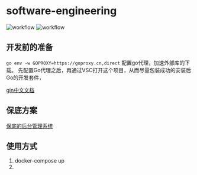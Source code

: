 # software-engineering

![workflow](https://github.com/evpeople/software-engineering/actions/workflows/go.yml/badge.svg)
![workflow](https://github.com/evpeople/software-engineering/actions/workflows/golangci-lint.yml/badge.svg)
## 开发前的准备

`go env -w GOPROXY=https://goproxy.cn,direct`
配置go代理，加速外部库的下载。
先配置Go代理之后，再通过VSC打开这个项目，从而尽量包装成功的安装后Go的开发套件，

[gin中文文档](https://gin-gonic.com/zh-cn/docs/examples/)

## 保底方案
[保底的后台管理系统](https://learnku.com/docs/gin-gonic/1.7/go-gin-document/11352)

## 使用方式
1. docker-compose up
2. 
